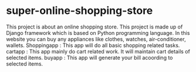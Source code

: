 # super-online-shopping-store
This project is about an online shopping store. This project is made up of Django framework which is based on Python programming language. In this website you can buy any appliances like clothes, watches, air-conditioner, wallets. 
Shoppingapp : This app will do all basic shopping related tasks.
cartapp : This app mainly do cart related work. It will maintain cart details of selected items.
buyapp : This app will generate your bill acoording to selected items. 
